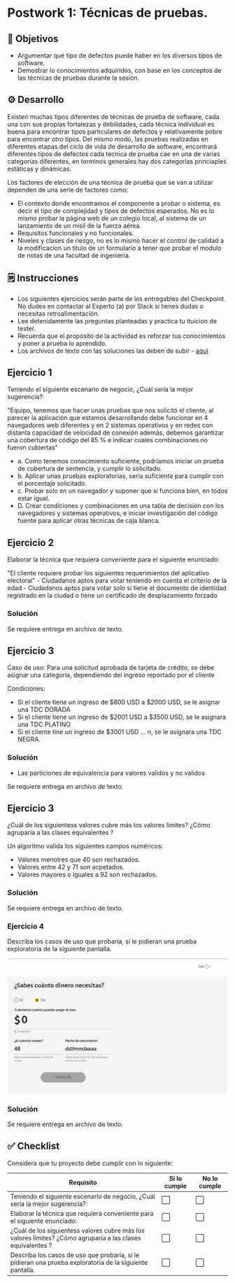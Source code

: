 # Postwork 1: Técnicas de pruebas.

## :dart: Objetivos

- Argumentar qué tipo de defectos puede haber en los diversos tipos de software.
- Demostrar lo conocimientos adquiridos, con base en los conceptos de las técnicas de pruebas durante la sesión.

## ⚙ Desarrollo

Existen muchas tipos diferentes de técnicas de prueba de software, cada una con sus propias fortalezas y debilidades, cada técnica individual es buena para encontrar tipos particulares de defectos y relativamente pobre para encontrar otro tipos.
Del mismo modo, las pruebas realizadas en diferentes etapas del ciclo de vida de desarrollo de software, encontrará diferentes tipos de defectos cada tecnica de prueba cae en una de varias categorías diferentes, en terminos generales hay dos categorías princiaples
estáticas y dinámicas.

Los factores de elección de una técnica de prueba que se van a utilizar dependen de una serie de factores como:

- El contexto donde encontramos el componente a probar o sistema, es decir el tipo de complejidad y tipos de defectos esperados. No es lo mismo probar la página web de un colegio local, al sistema de un lanzamiento de un misil de la fuerza aérea.
- Requisitos funcionales y no funcionales.
- Niveles y clases de riesgo, no es lo mismo hacer el control de calidad a la modificacion un titulo de un formulario a tener que probar el modulo de notas de una facultad de ingenieria.

## 🗒️ Instrucciones

- Los siguientes ejercicios serán parte de los entregables del Checkpoint. No dudes en contactar al Experto (a) por Slack si tienes dudas o necesitas retroalimentación. 
- Lee detenidamente las preguntas planteadas y practica tu ituicion de tester.
- Recuerda que el propósito de la actividad es reforzar tus conocimientos y poner a prueba lo aprendido.
- Los archivos de texto con las soluciones las deben de subir - [aqui](./)

## Ejercicio 1

Teniendo el siguiente escenario de negocio, ¿Cuál sería la mejor sugerencia?:

"Equipo, tenemos que hacer unas pruebas que nos solicitó el cliente, al parecer la aplicación que estamos desarrollando debe funcionar en 4 navegadores web diferentes y en 2 sistemas operativos y en redes con distanta capacidad de velocidad de conexión además, debemos garantizar una cobertura de código del 85 % e indicar cuales combinaciones no fueron cubiertas"


- a. Como tenemos conocimiento suficiente, podríamos iniciar un prueba de cobertura de sentencia, y cumplir lo solicitado.
- b. Aplicar unas pruebas exploratorias, sería suficiente para cumplir con el porcentaje solicitado.
- c. Probar solo en un navegador y suponer que si funciona bien, en todos estar igual.
- D. Crear condiciones y combinaciones en una tabla de decisión con los navegadores y sistemas operativos, e iniciar investigación del código fuente para aplicar otras técnicas de caja blanca.

## Ejercicio 2

Elaborar la técnica que requiera conveniente para el siguiente enunciado:

"El cliente requiere probar los siguientes requerimientos del aplicativo electoral"
	- Ciudadanos aptos para votar teniendo en cuenta el criterio de la edad
	- Ciudadanos aptos para votar solo si tiene el documento de identidad registrado en la ciudad o tiene un certificado de desplazamiento forzado
### Solución
Se requiere entrega en archivo de texto.

## Ejercicio 3

Caso de uso: Para una solicitud aprobada de tarjeta de crédito, se debe asignar una categoria, dependiendo del ingreso reportado por el cliente

Condiciones:
- Si el cliente tiene un ingreso de $800 USD a $2000 USD, se le asignar una TDC DORADA
- Si el cliente tiene un ingreso de $2001 USD a $3500 USD, se le asignara una TDC PLATINO
- Si el cliente tine un ingreso de $3001 USD ... n, se le asignara una TDC NEGRA.

### Solución
- Las particiones de equivalencia para valores validos y no validos

Se requiere entrega en archivo de texto.


## Ejercicio 3

¿Cuál de los siguientess valores cubre más los valores límites?
¿Cómo agruparía a las clases equivalentes ?

Un algoritmo valida los siguientes campos numéricos:
- Valores menotres que 40 son rechazados.
- Valores entre 42 y 71 son acpetados.
- Valores mayores o iguales a 92 son rechazados.

### Solución
Se requiere entrega en archivo de texto.

### Ejercicio 4

Describa los casos de uso que probaría, si le pidieran una prueba exploratoria de la siguiente pantalla.

<img src="https://github.com/beduExpert/SW-Testing-Fundamentals-2021/blob/main/Sesion-05/Postwork/simulador_credito.png">

### Solución

Se requiere entrega en archivo de texto.

## ✅ Checklist

Considera que tu proyecto debe cumplir con lo siguiente:

| Requisito | Sí lo cumple | No lo cumple |
| --- | --- | --- |
|Teniendo el siguiente escenario de negocio, ¿Cuál sería la mejor sugerencia?: | ⬜  | ⬜  |
|Elaborar la técnica que requiera conveniente para el siguiente enunciado: | ⬜  | ⬜  |
| ¿Cuál de los siguientess valores cubre más los valores límites? ¿Cómo agruparía a las clases equivalentes ? |  ⬜ | ⬜  |
| Describa los casos de uso que probaría, si le pidieran una prueba exploratoria de la siguiente pantalla.|  ⬜ |  ⬜ |
